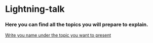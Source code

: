 # Lightning-talk
### Here you can find all the topics you will prepare to explain.
[Write you name under the topic you want to present](https://shorturl.at/8cCSu)


